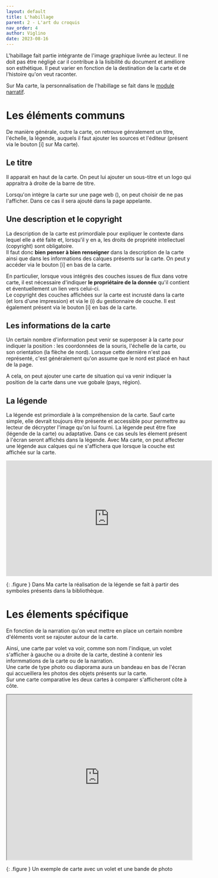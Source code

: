 ```yaml
---
layout: default
title: L'habillage
parent: 2 - L'art du croquis
nav_order: 4
author: Viglino
date: 2023-08-16
---
```

L'habillage fait partie intégrante de l'image graphique livrée au lecteur. Il ne doit pas être négligé car il contribue à la lisibilité du document et améliore son esthétique. Il peut varier en fonction de la destination de la carte et de l'histoire qu'on veut raconter.   

Sur Ma carte, la personnalisation de l'habillage se fait dans le [module narratif](https://macarte.ign.fr/edition/narration/).

# Les éléments communs

De manière générale, outre la carte, on retrouve génralement un titre, l'échelle, la légende, auquels il faut ajouter les sources et l'éditeur (présent via le bouton [i] sur Ma carte).

## Le titre

Il apparait en haut de la carte. On peut lui ajouter un sous-titre et un logo qui appraitra à droite de la barre de titre.

Lorsqu'on intègre la carte sur une page web (<i class="fa fa-share-alt"></i>), on peut choisir de ne pas l'afficher. Dans ce cas il sera ajouté dans la page appelante.

## Une description et le copyright 

La description de la carte est primordiale pour expliquer le contexte dans lequel elle a été faite et, lorsqu'il y en a, les droits de propriété intellectuel (copyright) sont obligatoire.    
Il faut donc **bien penser à bien renseigner** dans la description de la carte ainsi que dans les informations des calques présents sur la carte. On peut y accéder via le bouton [i] en bas de la carte.

En particulier, lorsque vous intégrés des couches issues de flux dans votre carte, il est nécessaire d'indiquer **le propriétaire de la donnée** qu'il contient et éventuellement un lien vers celui-ci.   
Le copyright des couches affichées sur la carte est incrusté dans la carte (et lors d'une impression) et via le (i) du gestionnaire de couche. Il est également présent via le bouton [i] en bas de la carte. 

## Les informations de la carte

Un certain nombre d'information peut venir se superposer à la carte pour indiquer la position : les coordonnées de la souris, l'échelle de la carte, ou son orientation (la flèche de nord). Lorsque cette dernière n'est pas représenté, c'est généralement qu'on assume que le nord est placé en haut de la page.

A cela, on peut ajouter une carte de situation qui va venir indiquer la position de la carte dans une vue gobale (pays, région).

## La légende

La légende est primordiale à la compréhension de la carte. Sauf carte simple, elle devrait toujours être présente et accessible pour permettre au lecteur de décrypter l'image qu'on lui fourni. La légende peut être fixe (légende de la carte) ou adaptative. Dans ce cas seuls les élement présent à l'écran seront affichés dans la légende. Avec Ma carte, on peut affecter une légende aux calques qui ne s'affichera que lorsque la couche est affichée sur la carte.

<iframe width="560" height="315" src="https://www.youtube.com/embed/F4P0JSpOu5U" title="YouTube video player" frameborder="0" allow="accelerometer; autoplay; clipboard-write; encrypted-media; gyroscope; picture-in-picture; web-share" allowfullscreen></iframe>

{: .figure }
Dans Ma carte la réalisation de la légende se fait à partir des symboles présents dans la bibliothèque.

# Les élements spécifique

En fonction de la narration qu'on veut mettre en place un certain nombre d'éléments vont se rajouter autour de la carte.

Ainsi, une carte par volet va voir, comme son nom l'indique, un volet s'afficher à gauche ou a droite de la carte, destiné à contenir les informmations de la carte ou de la narration.   
Une carte de type photo ou diaporama aura un bandeau en bas de l'écran qui accueillera les photos des objets présents sur la carte.   
Sur une carte comparative les deux cartes à comparer s'afficheront côte à côte.

<iframe src="https://macarte.ign.fr/carte/919231e3262504ae6680ed7a5352732d/Paris-d-autrefois&noZoom" width="100%" height="450px"></iframe>

{: .figure }
Un exemple de carte avec un volet et une bande de photo